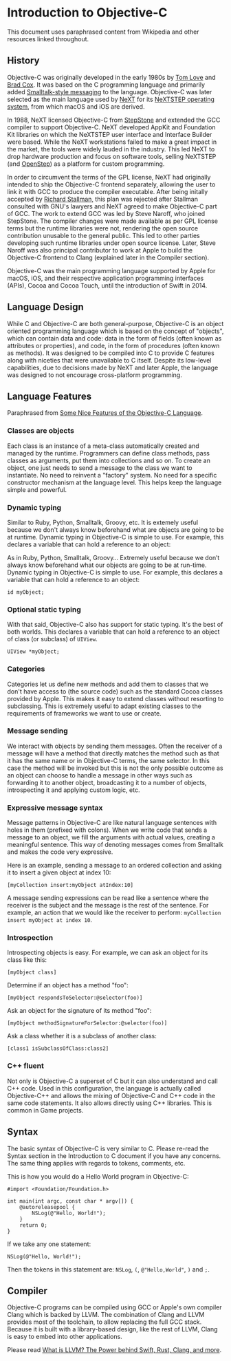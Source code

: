 # Introduction to Objective-C

This document uses paraphrased content from Wikipedia and other resources linked throughout.

## History

Objective-C was originally developed in the early 1980s by [Tom Love](https://www.sei.cmu.edu/about/leadership/display.cfm?customel_datapageid_2623=3292) and [Brad Cox](https://en.wikipedia.org/wiki/Brad_Cox). It was based on the C programming language and primarily added [Smalltalk-style messaging](https://en.wikipedia.org/wiki/Smalltalk) to the language. Objective-C was later selected as the main language used by [NeXT](https://en.wikipedia.org/wiki/NeXT) for its [NeXTSTEP operating system](https://en.wikipedia.org/wiki/NeXTSTEP), from which macOS and iOS are derived.

In 1988, NeXT licensed Objective-C from [StepStone](https://en.wikipedia.org/wiki/StepStone_Group) and extended the GCC compiler to support Objective-C. NeXT developed AppKit and Foundation Kit libraries on which the NeXTSTEP user interface and Interface Builder were based. While the NeXT workstations failed to make a great impact in the market, the tools were widely lauded in the industry. This led NeXT to drop hardware production and focus on software tools, selling NeXTSTEP (and [OpenStep](https://en.wikipedia.org/wiki/OpenStep)) as a platform for custom programming.

In order to circumvent the terms of the GPL license, NeXT had originally intended to ship the Objective-C frontend separately, allowing the user to link it with GCC to produce the compiler executable. After being initally accepted by [Richard Stallman,](https://en.wikipedia.org/wiki/Richard_Stallman) this plan was rejected after Stallman consulted with GNU's lawyers and NeXT agreed to make Objective-C part of GCC. The work to extend GCC was led by Steve Naroff, who joined StepStone. The compiler changes were made available as per GPL license terms but the runtime libraries were not, rendering the open source contribution unusable to the general public. This led to other parties developing such runtime libraries under open source license. Later, Steve Naroff was also principal contributor to work at Apple to build the Objective-C frontend to Clang (explained later in the Compiler section).

Objective-C was the main programming language supported by Apple for macOS, iOS, and their respective application programming interfaces (APIs), Cocoa and Cocoa Touch, until the introduction of Swift in 2014.

## Language Design

While C and Objective-C are both general-purpose, Objective-C is an object oriented programming language which is based on the concept of "objects", which can contain data and code: data in the form of fields (often known as attributes or properties), and code, in the form of procedures (often known as methods). It was designed to be compiled into C to provide C features along with niceties that were unavailable to C itself. Despite its low-level capabilities, due to decisions made by NeXT and later Apple, the language was designed to not encourage cross-platform programming. 

## Language Features

Paraphrased from [Some Nice Features of the Objective-C Language](https://pmougin.wordpress.com/2008/03/13/some-nice-features-of-the-objective-c-language/).

### Classes are objects

Each class is an instance of a meta-class automatically created and managed by the runtime. Programmers can define class methods, pass classes as arguments, put them into collections and so on. To create an object, one just needs to send a message to the class we want to instantiate. No need to reinvent a "factory" system. No need for a specific constructor mechanism at the language level. This helps keep the language simple and powerful. 

### Dynamic typing

Similar to Ruby, Python, Smalltalk, Groovy, etc. It is extemely useful because we don't always know beforehand what are objects are going to be at runtime. Dynamic typing in Objective-C is simple to use. For example, this declares a variable that can hold a reference to an object:



As in Ruby, Python, Smalltalk, Groovy… Extremely useful because we don’t always know beforehand what our objects are going to be at run-time. Dynamic typing in Objective-C is simple to use. For example, this declares a variable that can hold a reference to an object:

```
id myObject;
```

### Optional static typing
 
With that said, Objective-C also has support for static typing. It's the best of both worlds. This declares a variable that can hold a reference to an object of class (or subclass) of `UIView`.
 
```
UIView *myObject;
```

### Categories

Categories let us define new methods and add them to classes that we don't have access to (the source code) such as the standard Cocoa classes provided by Apple. This makes it easy to extend classes without resorting to subclassing. This is extremely useful to adapt existing classes to the requirements of frameworks we want to use or create.

### Message sending

We interact with objects by sending them messages. Often the receiver of a message will have a method that directly matches the method such as that it has the same name or in Objective-C terms, the same selector. In this case the method will be invoked but this is not the only possible outcome as an object can choose to handle a message in other ways such as forwarding it to another object, broadcasting it to a number of objects, introspecting it and applying custom logic, etc.

### Expressive message syntax

Message patterns in Objective-C are like natural language sentences with holes in them (prefixed with colons). When we write code that sends a message to an object, we fill the arguments with actual values, creating a meaningful sentence. This way of denoting messages comes from Smalltalk and makes the code very expressive.

Here is an example, sending a message to an ordered collection and asking it to insert a given object at index 10:

```
[myCollection insert:myObject atIndex:10]
```

A message sending expressions can be read like a sentence where the receiver is the subject and the message is the rest of the sentence. For example, an action that we would like the receiver to perform: `myCollection insert myObject at index 10`.

### Introspection

Introspecting objects is easy. For example, we can ask an object for its class like this:

```
[myObject class]
```

Determine if an object has a method "foo":

```
[myObject respondsToSelector:@selector(foo)]
```

Ask an object for the signature of its method "foo":

```
[myObject methodSignatureForSelector:@selector(foo)]
```

Ask a class whether it is a subclass of another class:

```
[class1 isSubclassOfClass:class2]
```

### C++ fluent

Not only is Objective-C a superset of C but it can also understand and call C++ code. Used in this configuration, the language is actually called Objective-C++ and allows the mixing of Objective-C and C++ code in the same code statements. It also allows directly using C++ libraries. This is common in Game projects.

## Syntax

The basic syntax of Objective-C is very similar to C. Please re-read the Syntax section in the Introduction to C document if you have any concerns. The same thing applies with regards to tokens, comments, etc.

This is how you would do a Hello World program in Objective-C:

```
#import <Foundation/Foundation.h>

int main(int argc, const char * argv[]) {
    @autoreleasepool {
        NSLog(@"Hello, World!");
    }
    return 0;
}
```

If we take any one statement:

```
NSLog(@"Hello, World!");
```

Then the tokens in this statement are: `NSLog`, `(`, `@"Hello,World"`, `)` and `;`.

## Compiler

Objective-C programs can be compiled using GCC or Apple's own compiler Clang which is backed by LLVM. The combination of Clang and LLVM provides most of the toolchain, to allow replacing the full GCC stack. Because it is built with a library-based design, like the rest of LLVM, Clang is easy to embed into other applications.

Please read [What is LLVM? The Power behind Swift, Rust, Clang, and more](https://www.infoworld.com/article/3247799/what-is-llvm-the-power-behind-swift-rust-clang-and-more.html).
